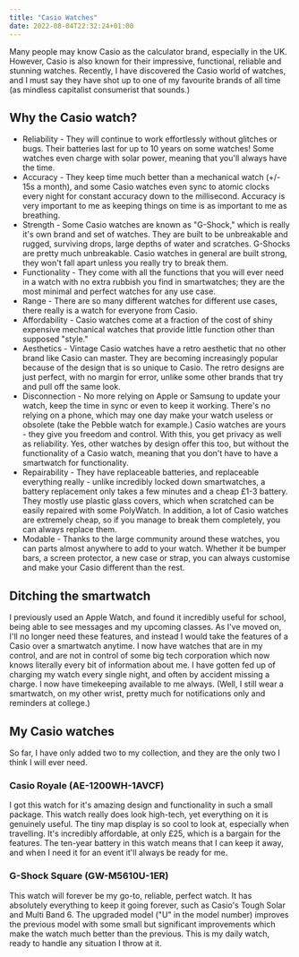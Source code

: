 ```yaml
---
title: "Casio Watches"
date: 2022-08-04T22:32:24+01:00
---
```


Many people may know Casio as the calculator brand, especially in the UK. However, Casio is also known for their impressive, functional, reliable and stunning watches. Recently, I have discovered the Casio world of watches, and I must say they have shot up to one of my favourite brands of all time (as mindless capitalist consumerist that sounds.)

## Why the Casio watch?
- Reliability - They will continue to work effortlessly without glitches or bugs. Their batteries last for up to 10 years on some watches! Some watches even charge with solar power, meaning that you'll always have the time.
- Accuracy - They keep time much better than a mechanical watch (+/- 15s a month), and some Casio watches even sync to atomic clocks every night for constant accuracy down to the millisecond. Accuracy is very important to me as keeping things on time is as important to me as breathing.
- Strength - Some Casio watches are known as "G-Shock," which is really it's own brand and set of watches. They are built to be unbreakable and rugged, surviving drops, large depths of water and scratches. G-Shocks are pretty much unbreakable. Casio watches in general are built strong, they won't fall apart unless you really try to break them.
- Functionality - They come with all the functions that you will ever need in a watch with no extra rubbish you find in smartwatches; they are the most minimal and perfect watches for any use case.
- Range - There are so many different watches for different use cases, there really is a watch for everyone from Casio.
- Affordability - Casio watches come at a fraction of the cost of shiny expensive mechanical watches that provide little function other than supposed "style."
- Aesthetics - Vintage Casio watches have a retro aesthetic that no other brand like Casio can master. They are becoming increasingly popular because of the design that is so unique to Casio. The retro designs are just perfect, with no margin for error, unlike some other brands that try and pull off the same look.
- Disconnection - No more relying on Apple or Samsung to update your watch, keep the time in sync or even to keep it working. There's no relying on a phone, which may one day make your watch useless or obsolete (take the Pebble watch for example.) Casio watches are yours - they give you freedom and control. With this, you get privacy as well as reliability. Yes, other watches by design offer this too, but without the functionality of a Casio watch, meaning that you don't have to have a smartwatch for functionality.
- Repairability - They have replaceable batteries, and replaceable everything really - unlike incredibly locked down smartwatches, a battery replacement only takes a few minutes and a cheap £1-3 battery. They mostly use plastic glass covers, which when scratched can be easily repaired with some PolyWatch. In addition, a lot of Casio watches are extremely cheap, so if you manage to break them completely, you can always replace them.
- Modable - Thanks to the large community around these watches, you can parts almost anywhere to add to your watch. Whether it be bumper bars, a screen protector, a new case or strap, you can always customise and make your Casio different than the rest.

## Ditching the smartwatch
I previously used an Apple Watch, and found it incredibly useful for school, being able to see messages and my upcoming classes. As I've moved on, I'll no longer need these features, and instead I would take the features of a Casio over a smartwatch anytime. I now have watches that are in my control, and are not in control of some big tech corporation which now knows literally every bit of information about me. I have gotten fed up of charging my watch every single night, and often by accident missing a charge. I now have timekeeping available to me always.
(Well, I still wear a smartwatch, on my other wrist, pretty much for notifications only and reminders at college.)

## My Casio watches
So far, I have only added two to my collection, and they are the only two I think I will ever need.

### Casio Royale (AE-1200WH-1AVCF)
I got this watch for it's amazing design and functionality in such a small package. This watch really does look high-tech, yet everything on it is genuinely useful. The tiny map display is so cool to look at, especially when travelling. It's incredibly affordable, at only £25, which is a bargain for the features. The ten-year battery in this watch means that I can keep it away, and when I need it for an event it'll always be ready for me.

### G-Shock Square (GW-M5610U-1ER)
This watch will forever be my go-to, reliable, perfect watch. It has absolutely everything to keep it going forever, such as Casio's Tough Solar and Multi Band 6. The upgraded model ("U" in the model number) improves the previous model with some small but significant improvements which make the watch much better than the previous. This is my daily watch, ready to handle any situation I throw at it.
